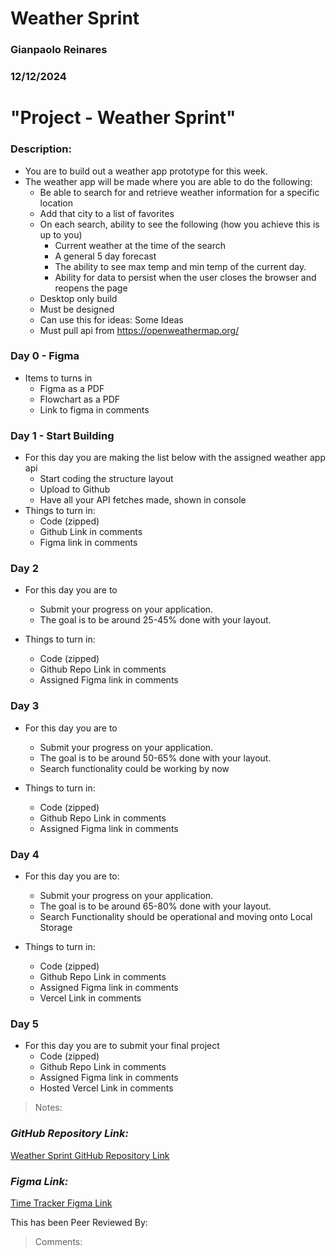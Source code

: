 # Weather Sprint

### Gianpaolo Reinares
### 12/12/2024
# "Project - Weather Sprint"
### Description: 
- You are to build out a weather app prototype for this week.
- The weather app will be made where you are able to do the following:
  * Be able to search for and retrieve weather information for a specific location
  * Add that city to a list of favorites
  * On each search,  ability to see the following (how you achieve this is up to you)
    * Current weather at the time of the search
    * A general 5 day forecast
    * The ability to see max temp and min temp of the current day.
    * Ability for data to persist when the user closes the browser and reopens the page
  * Desktop only build
  * Must be designed
  * Can use this for ideas: Some Ideas
  * Must pull api from https://openweathermap.org/

### Day 0 - Figma
- Items to turns in 
  * Figma as a PDF
  * Flowchart as a PDF
  * Link to figma in comments 

### Day 1 - Start Building
- For this day you are making the list below with the assigned weather app api
  * Start coding the structure layout
  * Upload to Github
  * Have all your API fetches made, shown in console
- Things to turn in:
  * Code (zipped)
  * Github Link in comments
  * Figma link in comments

### Day 2
- For this day you are to
  * Submit your progress on your application.
  * The goal is to be around 25-45% done with your layout.

- Things to turn in:
  * Code (zipped)
  * Github Repo Link in comments
  * Assigned Figma link in comments

### Day 3
- For this day you are to
  * Submit your progress on your application.
  * The goal is to be around 50-65% done with your layout.
  * Search functionality could be working by now

- Things to turn in:
  * Code (zipped)
  * Github Repo Link in comments
  * Assigned Figma link in comments

### Day 4
- For this day you are to:
  * Submit your progress on your application.
  * The goal is to be around 65-80% done with your layout.
  * Search Functionality should be operational and moving onto Local Storage

- Things to turn in:
  * Code (zipped)
  * Github Repo Link in comments
  * Assigned Figma link in comments
  * Vercel Link in comments 

### Day 5
- For this day you are to submit your final project
  * Code (zipped)
  * Github Repo Link in comments
  * Assigned Figma link in comments
  * Hosted Vercel Link in comments


> Notes: 

### _GitHub Repository Link:_
[Weather Sprint GitHub Repository Link](https://github.com/MandoxaElemental/WeatherSprint-Trade)
### _Figma Link:_
[Time Tracker Figma Link](https://www.figma.com/design/YAcbIEAs6E8c18GKTALVet/Weather?node-id=16-5219&t=j8DH5YJgVjikILWt-1)

This has been Peer Reviewed By: 
> Comments: 
